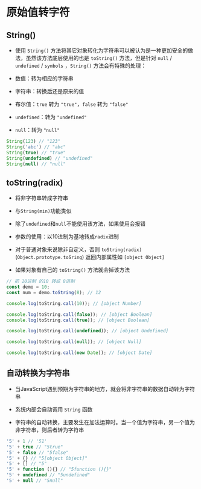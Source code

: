 # 原始值转字符

## String()

  - 使用 `String()` 方法将其它对象转化为字符串可以被认为是一种更加安全的做法，虽然该方法底层使用的也是 `toString()` 方法，但是针对 `null` / `undefined` / `symbols` ，`String()` 方法会有特殊的处理：

  - 数值：转为相应的字符串

  - 字符串：转换后还是原来的值

  - 布尔值：`true` 转为 `"true"`，`false` 转为 `"false"`

  - `undefined`：转为 `"undefined"`

  - `null`：转为 `"null"`

  ```javascript
  String(123) // "123"
  String('abc') // "abc"
  String(true) // "true"
  String(undefined) // "undefined"
  String(null) // "null"
  ```

## toString(radix)

  - 将非字符串转成字符串

  - 与`String(min)`功能类似

  - 除了`undefined`和`null`不能使用该方法，如果使用会报错

  - 参数的使用：以10进制为基地转成`radix`进制

  - 对于普通对象来说除非自定义，否则 `toString(radix)`(`Object.prototype.toSring`) 返回内部属性如 `[object Object]`

  - 如果对象有自己的 `toString()` 方法就会掉该方法

  ```javascript
  // 把 10进制 的10 转成 8进制
  const demo = 10;
  const num = demo.toString(8); // 12

  console.log(toString.call(10)); // [object Number]

  console.log(toString.call(false)); // [object Boolean]
  console.log(toString.call(true)); // [object Boolean]

  console.log(toString.call(undefined)); // [object Undefined]

  console.log(toString.call(null)); // [object Null]

  console.log(toString.call(new Date)); // [object Date]
  ```

## 自动转换为字符串

  - 当JavaScript遇到预期为字符串的地方，就会将非字符串的数据自动转为字符串

  - 系统内部会自动调用 `String` 函数

  - 字符串的自动转换，主要发生在加法运算时。当一个值为字符串，另一个值为非字符串，则后者转为字符串

  ```javascript
  '5' + 1 // '51'
  '5' + true // "5true"
  '5' + false // "5false"
  '5' + {} // "5[object Object]"
  '5' + [] // "5"
  '5' + function (){} // "5function (){}"
  '5' + undefined // "5undefined"
  '5' + null // "5null"
  ```
